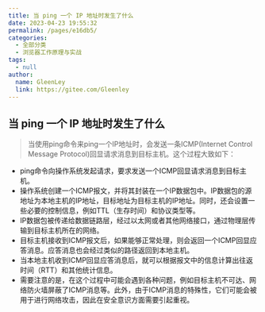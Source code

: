 ```yaml
---
title: 当 ping 一个 IP 地址时发生了什么
date: 2023-04-23 19:55:32
permalink: /pages/e16db5/
categories: 
  - 全部分类
  - 浏览器工作原理与实战
tags: 
  - null
author: 
  name: GleenLey
  link: https://gitee.com/Gleenley
---
```

当 ping 一个 IP 地址时发生了什么
---------------------------

> 当使用ping命令来ping一个IP地址时，会发送一条ICMP(Internet Control Message Protocol)回显请求消息到目标主机。这个过程大致如下：

<!-- more -->

+ ping命令向操作系统发起请求，要求发送一个ICMP回显请求消息到目标主机。
+ 操作系统创建一个ICMP报文，并将其封装在一个IP数据包中。IP数据包的源地址为本地主机的IP地址，目标地址为目标主机的IP地址。同时，还会设置一些必要的控制信息，例如TTL（生存时间）和协议类型等。
+ IP数据包被传递给数据链路层，经过以太网或者其他网络接口，通过物理层传输到目标主机所在的网络。
+ 目标主机接收到ICMP报文后，如果能够正常处理，则会返回一个ICMP回显应答消息。应答消息也会经过类似的路径返回到本地主机。
+ 当本地主机收到ICMP回显应答消息后，就可以根据报文中的信息计算出往返时间（RTT）和其他统计信息。
+ 需要注意的是，在这个过程中可能会遇到各种问题，例如目标主机不可达、网络防火墙屏蔽了ICMP消息等。此外，由于ICMP消息的特殊性，它们可能会被用于进行网络攻击，因此在安全意识方面需要引起重视。